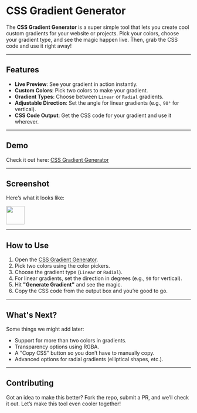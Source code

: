# CSS Gradient Generator

The **CSS Gradient Generator** is a super simple tool that lets you create cool custom gradients for your website or projects. Pick your colors, choose your gradient type, and see the magic happen live. Then, grab the CSS code and use it right away!

---

## Features

- **Live Preview**: See your gradient in action instantly.
- **Custom Colors**: Pick two colors to make your gradient.
- **Gradient Types**: Choose between `Linear` or `Radial` gradients.
- **Adjustable Direction**: Set the angle for linear gradients (e.g., `90°` for vertical).
- **CSS Code Output**: Get the CSS code for your gradient and use it wherever.

---

## Demo

Check it out here: [CSS Gradient Generator](https://langcomment-20bea.web.app/)

---

## Screenshot

Here’s what it looks like:

<img height="50vh" src="https://cloud-gmfjqmsb5-hack-club-bot.vercel.app/0image.png">

---

## How to Use

1. Open the [CSS Gradient Generator](https://langcomment-20bea.web.app/).
2. Pick two colors using the color pickers.
3. Choose the gradient type (`Linear` or `Radial`).
4. For linear gradients, set the direction in degrees (e.g., `90` for vertical).
5. Hit **"Generate Gradient"** and see the magic.
6. Copy the CSS code from the output box and you’re good to go.

---

## What's Next?

Some things we might add later:
- Support for more than two colors in gradients.
- Transparency options using RGBA.
- A "Copy CSS" button so you don’t have to manually copy.
- Advanced options for radial gradients (elliptical shapes, etc.).

---

## Contributing

Got an idea to make this better? Fork the repo, submit a PR, and we’ll check it out. Let’s make this tool even cooler together!

